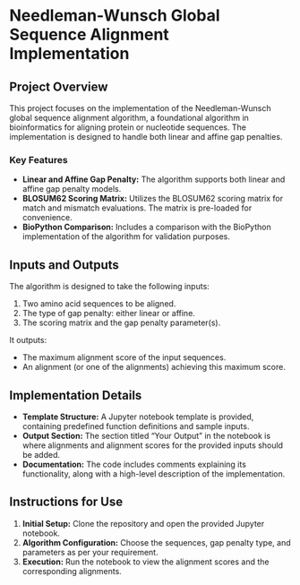 # Needleman-Wunsch Global Sequence Alignment Implementation

## Project Overview
This project focuses on the implementation of the Needleman-Wunsch global sequence alignment algorithm, a foundational algorithm in bioinformatics for aligning protein or nucleotide sequences. The implementation is designed to handle both linear and affine gap penalties.

### Key Features
- **Linear and Affine Gap Penalty:** The algorithm supports both linear and affine gap penalty models.
- **BLOSUM62 Scoring Matrix:** Utilizes the BLOSUM62 scoring matrix for match and mismatch evaluations. The matrix is pre-loaded for convenience.
- **BioPython Comparison:** Includes a comparison with the BioPython implementation of the algorithm for validation purposes.

## Inputs and Outputs
The algorithm is designed to take the following inputs:
1. Two amino acid sequences to be aligned.
2. The type of gap penalty: either linear or affine.
3. The scoring matrix and the gap penalty parameter(s).

It outputs:
- The maximum alignment score of the input sequences.
- An alignment (or one of the alignments) achieving this maximum score.

## Implementation Details
- **Template Structure:** A Jupyter notebook template is provided, containing predefined function definitions and sample inputs.
- **Output Section:** The section titled “Your Output” in the notebook is where alignments and alignment scores for the provided inputs should be added.
- **Documentation:** The code includes comments explaining its functionality, along with a high-level description of the implementation.

## Instructions for Use
1. **Initial Setup:** Clone the repository and open the provided Jupyter notebook.
2. **Algorithm Configuration:** Choose the sequences, gap penalty type, and parameters as per your requirement.
3. **Execution:** Run the notebook to view the alignment scores and the corresponding alignments.

